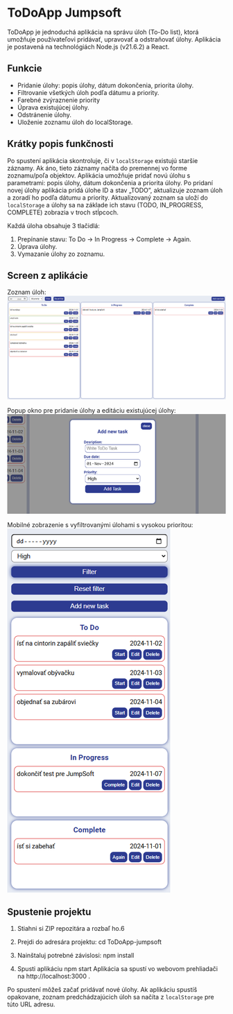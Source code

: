 # ToDoApp Jumpsoft

ToDoApp je jednoduchá aplikácia na správu úloh (To-Do list), ktorá umožňuje používateľovi pridávať, upravovať a odstraňovať úlohy.
Aplikácia je postavená na technológiách Node.js (v21.6.2) a React.

## Funkcie

- Pridanie úlohy: popis úlohy, dátum dokončenia, priorita úlohy.
- Filtrovanie všetkých úloh podľa dátumu a priority.
- Farebné zvýraznenie priority
- Úprava existujúcej úlohy.
- Odstránenie úlohy.
- Uloženie zoznamu úloh do localStorage.

## Krátky popis funkčnosti

Po spustení aplikácia skontroluje, či v `localStorage` existujú staršie záznamy. Ak áno, tieto záznamy načíta do premennej vo forme zoznamu/poľa objektov.
Aplikácia umožňuje pridať novú úlohu s parametrami: popis úlohy, dátum dokončenia a priorita úlohy.
Po pridaní novej úlohy aplikácia pridá úlohe ID a stav „TODO”, aktualizuje zoznam úloh a zoradí ho podľa dátumu a priority.
Aktualizovaný zoznam sa uloží do `localStorage` a úlohy sa na základe ich stavu (TODO, IN_PROGRESS, COMPLETE) zobrazia v troch stĺpcoch.

Každá úloha obsahuje 3 tlačidlá:

1. Prepínanie stavu: To Do -> In Progress -> Complete -> Again.
2. Úprava úlohy.
3. Vymazanie úlohy zo zoznamu.

## Screen z aplikácie

Zoznam úloh:
![Hlavná stránka](./img/mainPage.png)

Popup okno pre pridanie úlohy a editáciu existujúcej úlohy:
![PopUp](./img/popUp.png)

Mobilné zobrazenie s vyfiltrovanými úlohami s vysokou prioritou:
![Mobilné zobrazenie](./img/filterMobile.png)

## Spustenie projektu

1. Stiahni si ZIP repozitára a rozbaľ ho.6
2. Prejdi do adresára projektu:
   cd ToDoApp-jumpsoft

3. Nainštaluj potrebné závislosi:
   npm install

4. Spusti aplikáciu
   npm start
   Aplikácia sa spustí vo webovom prehliadači na http://localhost:3000 .

Po spustení môžeš začať pridávať nové úlohy.
Ak aplikáciu spustíš opakovane, zoznam predchádzajúcich úloh sa načíta z `localStorage` pre túto URL adresu.

